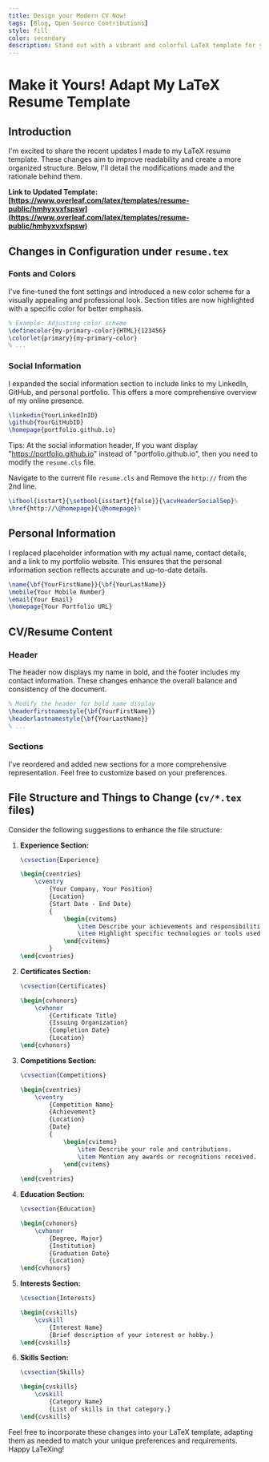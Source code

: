 ```yaml
---
title: Design your Modern CV Now! 
tags: [Blog, Open Source Contributions]
style: fill
color: secondary
description: Stand out with a vibrant and colorful LaTeX template for your personal website.
---
```



# Make it Yours! Adapt My LaTeX Resume Template

## Introduction

I'm excited to share the recent updates I made to my LaTeX resume template. These changes aim to improve readability and create a more organized structure. Below, I'll detail the modifications made and the rationale behind them.

**Link to Updated Template: [https://www.overleaf.com/latex/templates/resume-public/hmhyxvxfspsw](https://www.overleaf.com/latex/templates/resume-public/hmhyxvxfspsw)**

## Changes in Configuration under `resume.tex`

### Fonts and Colors

I've fine-tuned the font settings and introduced a new color scheme for a visually appealing and professional look. Section titles are now highlighted with a specific color for better emphasis.

```latex
% Example: Adjusting color scheme
\definecolor{my-primary-color}{HTML}{123456}
\colorlet{primary}{my-primary-color}
% ...
```

### Social Information

I expanded the social information section to include links to my LinkedIn, GitHub, and personal portfolio. This offers a more comprehensive overview of my online presence.

```latex
\linkedin{YourLinkedInID}
\github{YourGitHubID}
\homepage{portfolio.github.io}
```

Tips: At the social information header, If you want display "https://portfolio.github.io" instead of "portfolio.github.io", then you need to modify the `resume.cls` file. 

Navigate to the current file `resume.cls` and Remove the `http://` from the 2nd line.
```latex
\ifbool{isstart}{\setbool{isstart}{false}}{\acvHeaderSocialSep}%
\href{http://\@homepage}{\@homepage}%
```
## Personal Information

I replaced placeholder information with my actual name, contact details, and a link to my portfolio website. This ensures that the personal information section reflects accurate and up-to-date details.

```latex
\name{\bf{YourFirstName}}{\bf{YourLastName}}
\mobile{Your Mobile Number}
\email{Your Email}
\homepage{Your Portfolio URL}
```

## CV/Resume Content

### Header

The header now displays my name in bold, and the footer includes my contact information. These changes enhance the overall balance and consistency of the document.

```latex
% Modify the header for bold name display
\headerfirstnamestyle{\bf{YourFirstName}}
\headerlastnamestyle{\bf{YourLastName}}
% ...
```

### Sections

I've reordered and added new sections for a more comprehensive representation. Feel free to customize based on your preferences.

## File Structure and Things to Change (`cv/*.tex` files)

Consider the following suggestions to enhance the file structure:

1. **Experience Section:**
    ```latex
    \cvsection{Experience}

    \begin{cventries}
        \cventry
            {Your Company, Your Position}
            {Location}
            {Start Date - End Date}
            {
                \begin{cvitems}
                    \item Describe your achievements and responsibilities.
                    \item Highlight specific technologies or tools used.
                \end{cvitems}
            }
    \end{cventries}
    ```

2. **Certificates Section:**
    ```latex
    \cvsection{Certificates}

    \begin{cvhonors}
        \cvhonor
            {Certificate Title}
            {Issuing Organization}
            {Completion Date}
            {Location}
    \end{cvhonors}
    ```

3. **Competitions Section:**
    ```latex
    \cvsection{Competitions}

    \begin{cventries}
        \cventry
            {Competition Name}
            {Achievement}
            {Location}
            {Date}
            {
                \begin{cvitems}
                    \item Describe your role and contributions.
                    \item Mention any awards or recognitions received.
                \end{cvitems}
            }
    \end{cventries}
    ```

4. **Education Section:**
    ```latex
    \cvsection{Education}

    \begin{cvhonors}
        \cvhonor
            {Degree, Major}
            {Institution}
            {Graduation Date}
            {Location}
    \end{cvhonors}
    ```

5. **Interests Section:**
    ```latex
    \cvsection{Interests}

    \begin{cvskills}
        \cvskill
            {Interest Name}
            {Brief description of your interest or hobby.}
    \end{cvskills}
    ```

6. **Skills Section:**
    ```latex
    \cvsection{Skills}

    \begin{cvskills}
        \cvskill
            {Category Name}
            {List of skills in that category.}
    \end{cvskills}
    ```

Feel free to incorporate these changes into your LaTeX template, adapting them as needed to match your unique preferences and requirements. Happy LaTeXing!



